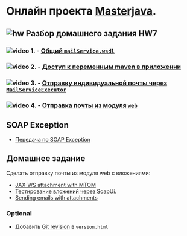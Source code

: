 # Онлайн проекта  <a href="https://github.com/JavaWebinar/masterjava">Masterjava</a>.

## ![hw](https://cloud.githubusercontent.com/assets/13649199/13672719/09593080-e6e7-11e5-81d1-5cb629c438ca.png) Разбор домашнего задания HW7

### ![video](https://cloud.githubusercontent.com/assets/13649199/13672715/06dbc6ce-e6e7-11e5-81a9-04fbddb9e488.png) 1. - <a href="https://drive.google.com/open?id=0B9Ye2auQ_NsFU1FSVmw2S05sR1U">Общий `mailService.wsdl`</a>
### ![video](https://cloud.githubusercontent.com/assets/13649199/13672715/06dbc6ce-e6e7-11e5-81a9-04fbddb9e488.png) 2. - <a href="https://drive.google.com/open?id=0B9Ye2auQ_NsFelpFalNxQVBTc3c">Доступ к переменным maven в приложении</a>
### ![video](https://cloud.githubusercontent.com/assets/13649199/13672715/06dbc6ce-e6e7-11e5-81a9-04fbddb9e488.png) 3. - <a href="https://drive.google.com/open?id=0B9Ye2auQ_NsFRWc0Q2dfeGtabEE">Отправку индивидуальной почты через `MailServiceExecutor`</a>
### ![video](https://cloud.githubusercontent.com/assets/13649199/13672715/06dbc6ce-e6e7-11e5-81a9-04fbddb9e488.png) 4. - <a href="https://drive.google.com/open?id=0B9Ye2auQ_NsFWHdabmhJV2FUYzQ">Отправка почты из модуля `web`</a>

## SOAP Exception
- <a href="http://blog.idrsolutions.com/2013/10/web-services-exception-handling/">Передача по SOAP Exception</a>

## Домашнее задание
Сделать отправку почты из модуля web c вложениями:
- <a href="http://www.mkyong.com/webservices/jax-ws/jax-ws-attachment-with-mtom/">JAX-WS attachment with MTOM</a> 
- <a href="http://www.soapui.org/SOAP-and-WSDL/adding-headers-and-attachments.html">Тестирование вложений через SoapUi.</a>
- <a href="https://commons.apache.org/proper/commons-email/userguide.html">Sending emails with attachments</a>
  
### Optional
- Добавить <a href="https://habrahabr.ru/post/310738/">Git revision</a> в `version.html` 
